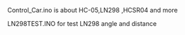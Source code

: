 Control_Car.ino is about HC-05,LN298 ,HCSR04 and more

LN298TEST.INO for test LN298 angle and distance